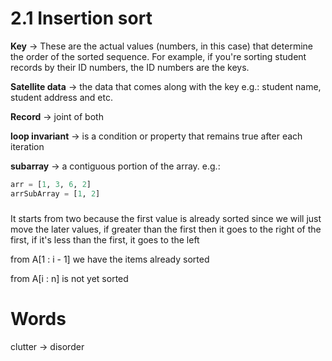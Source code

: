 # 2.1 Insertion sort

**Key** -> These are the actual values (numbers, in this case) that determine the order of the sorted sequence. For example, if you're sorting student records by their ID numbers, the ID numbers are the keys.

**Satellite data** -> the data that comes along with the key e.g.: student name, student address and etc.

**Record** -> joint of both

**loop invariant** -> is a condition or property that remains true after each iteration

**subarray** -> a contiguous portion of the array. e.g.:

```py
arr = [1, 3, 6, 2]
arrSubArray = [1, 2]
```

###

It starts from two because the first value is already sorted since we will just move the later values, if greater than the first then it goes to the right of the first, if it's less than the first, it goes to the left

from A[1 : i - 1] we have the items already sorted

from A[i : n] is not yet sorted

# Words

clutter -> disorder
